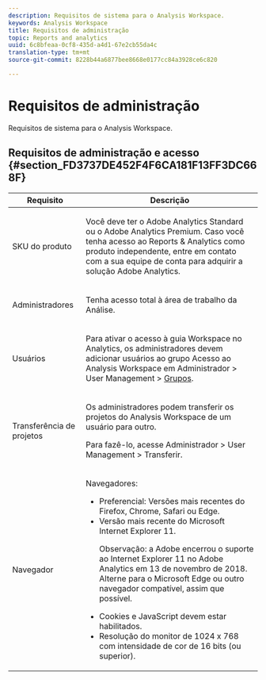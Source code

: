 ```yaml
---
description: Requisitos de sistema para o Analysis Workspace.
keywords: Analysis Workspace
title: Requisitos de administração
topic: Reports and analytics
uuid: 6c8bfeaa-0cf8-435d-a4d1-67e2cb55da4c
translation-type: tm+mt
source-git-commit: 8228b44a6877bee8668e0177cc84a3928ce6c820

---
```



# Requisitos de administração

Requisitos de sistema para o Analysis Workspace.

## Requisitos de administração e acesso {#section_FD3737DE452F4F6CA181F13FF3DC668F}

<table id="table_3065772701A64D4EB5F175100A60F284"> 
 <thead> 
  <tr> 
   <th colname="col1" class="entry"> Requisito </th> 
   <th colname="col2" class="entry"> Descrição </th> 
  </tr>
 </thead>
 <tbody> 
  <tr> 
   <td colname="col1"> SKU do produto </td> 
   <td colname="col2"> <p> Você deve ter o <span class="keyword">Adobe Analytics Standard</span> ou o <span class="keyword">Adobe Analytics</span> Premium. Caso você tenha acesso ao Reports &amp; Analytics como produto independente, entre em contato com a sua equipe de conta para adquirir a solução <span class="keyword">Adobe Analytics</span>. </p> </td> 
  </tr> 
  <tr> 
   <td colname="col1"> Administradores </td> 
   <td colname="col2"> <p>Tenha acesso total à área de trabalho da Análise. </p> </td> 
  </tr> 
  <tr> 
   <td colname="col1"> Usuários </td> 
   <td colname="col2"> <p>Para ativar o acesso à guia Workspace no Analytics, os administradores devem adicionar usuários ao grupo <span class="uicontrol">Acesso ao Analysis Workspace</span> em <span class="uicontrol">Administrador</span> &gt; <span class="uicontrol">User Management</span> &gt; <a href="https://marketing.adobe.com/resources/help/en_US/reference/groups.html"  >Grupos</a>. </p> </td> 
  </tr> 
  <tr> 
   <td colname="col1"> Transferência de projetos </td> 
   <td colname="col2"> <p>Os administradores podem transferir os projetos do <span class="wintitle">Analysis Workspace</span> de um usuário para outro. </p> <p>Para fazê-lo, acesse <span class="uicontrol">Administrador</span> &gt; <span class="uicontrol">User Management</span> &gt; <span class="uicontrol">Transferir</span>. </p> </td> 
  </tr> 
  <tr> 
   <td colname="col1"> Navegador </td> 
   <td colname="col2"> <p> Navegadores: </p> 
    <ul id="ul_B10D000F38DC44F68E2909B483E58FE0"> 
     <li id="li_5A905B0F5342443B96433FDBB1015CA9">Preferencial: Versões mais recentes do Firefox, Chrome, Safari ou Edge. </li> 
     <li id="li_75D6560CE77748B6B2A794B374E3C6F8"> Versão mais recente do Microsoft Internet Explorer 11. <p> Observação: a Adobe encerrou o suporte ao Internet Explorer 11 no Adobe Analytics em 13 de novembro de 2018. Alterne para o Microsoft Edge ou outro navegador compatível, assim que possível.</p> </li> 
    </ul> 
    <ul id="ul_74DD135CDAEF40A28DCCE927212B4163"> 
     <li id="li_385DCC2B725E4FDBAE75F57E96889B2E"> Cookies e JavaScript devem estar habilitados. </li> 
     <li id="li_AE8D64267EC74C5290CB5793FB0C04D1">Resolução do monitor de 1024 x 768 com intensidade de cor de 16 bits (ou superior). </li> 
    </ul> </td> 
  </tr> 
 </tbody> 
</table>

